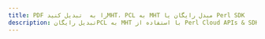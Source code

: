 ---title: PDF را به  تبدیل کنیدMHT، PCL به MHT مبدل رایگان یا Perl SDKdescription: تبدیل رایگانPCL به MHT با استفاده از Perl Cloud APIs & SDK همچنین اسناد PDF را در Cloud ایجاد، ویرایش و رندر کنید.---